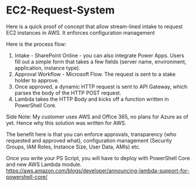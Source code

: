 # EC2-Request-System

Here is a quick proof of concept that allow stream-lined intake to request EC2 instances in AWS.  It enforces configuration management

Here is the process flow:
1. Intake - SharePoint Online - you can also integrate Power Apps.  Users fill out a simple form that takes a few fields (server name, environment, application, instance type).
1. Approval Workflow - Microsoft Flow.  The request is sent to a stake holder to approve.
1. Once approved, a dynamic HTTP request is sent to API Gateway, which parses the body of the HTTP POST request.
1. Lambda takes the HTTP Body and kicks off a function written in PowerShell Core. 

Side Note: My customer uses AWS and Office 365, no plans for Azure as of yet. Hence why this solution was written for AWS. 

The benefit here is that you can enforce approvals, transparency (who requested and approved what), configuration management (Security Groups, IAM Roles, Instance Size, User Data, AMIs) etc.

Once you write your PS Script, you will have to deploy with PowerShell Core and new AWS Lambda module. https://aws.amazon.com/blogs/developer/announcing-lambda-support-for-powershell-core/

